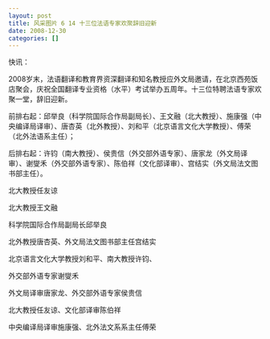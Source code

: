 ```yaml
---
layout: post
title: 风采图片 6 14 十三位法语专家欢聚辞旧迎新
date: 2008-12-30
categories: []  
---
```


快讯：

2008岁末，法语翻译和教育界资深翻译和知名教授应外文局邀请，在北京西苑饭店聚会，庆祝全国翻译专业资格（水平）考试举办五周年。十三位特聘法语专家欢聚一堂，辞旧迎新。

前排右起：邱举良（科学院国际合作局副局长）、王文融（北大教授）、施康强（中央编译局译审）、唐杏英（北外教授）、刘和平（北京语言文化大学教授）、傅荣（北外法语系主任）；

后排右起：许钧（南大教授）、侯贵信（外交部外语专家）、唐家龙（外文局译审）、谢燮禾（外交部外语专家）、陈伯祥（文化部译审）、宫结实（外文局法文图书部主任）。

北大教授任友谅

北大教授王文融

科学院国际合作局副局长邱举良

北外教授唐杏英、外文局法文图书部主任宫结实

北京语言文化大学教授刘和平、南大教授许钧、

外交部外语专家谢燮禾

外文局译审唐家龙、外交部外语专家侯贵信

北大教授任友谅、文化部译审陈伯祥

中央编译局译审施康强、北外法文系系主任傅荣
